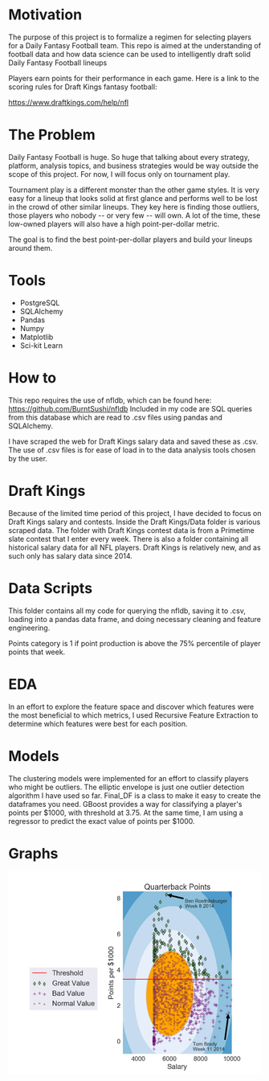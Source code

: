 # Motivation

The purpose of this project is to formalize a regimen for selecting players for a Daily Fantasy Football team. This repo is aimed at the understanding of football data and how data science can be used to intelligently draft solid Daily Fantasy Football lineups

Players earn points for their performance in each game. Here is a link to the scoring rules for Draft Kings fantasy football:

https://www.draftkings.com/help/nfl


# The Problem

Daily Fantasy Football is huge. So huge that talking about every strategy, platform, analysis topics, and business strategies would be way outside the scope of this project. For now, I will focus only on tournament play.

Tournament play is a different monster than the other game styles. It is very easy for a lineup that looks solid at first glance and performs well to be lost in the crowd of other similar lineups. They key here is finding those outliers, those players who nobody -- or very few --  will own. A lot of the time, these low-owned players will also have a high point-per-dollar metric.

The goal is to find the best point-per-dollar players and build your lineups around them.

# Tools

-   PostgreSQL
-   SQLAlchemy
-   Pandas
-   Numpy
-   Matplotlib
-   Sci-kit Learn

# How to

This repo requires the use of nfldb, which can be found here: https://github.com/BurntSushi/nfldb
Included in my code are SQL queries from this database which are read to .csv files using pandas and SQLAlchemy.

I have scraped the web for Draft Kings salary data and saved these as .csv. The use of .csv files is for ease of load in to the data analysis tools chosen by the user.

# Draft Kings

Because of the limited time period of this project, I have decided to focus on Draft Kings salary and contests. Inside the Draft Kings/Data folder is various scraped data. The folder with Draft Kings contest data is from a Primetime slate contest that I enter every week. There is also a folder containing all historical salary data for all NFL players. Draft Kings is relatively new, and as such only has salary data since 2014.

# Data Scripts

This folder contains all my code for querying the nfldb, saving it to .csv, loading into a pandas data frame, and doing necessary cleaning and feature engineering.

Points category is 1 if point production is above the 75% percentile of player points that week.

# EDA


In an effort to explore the feature space and discover which features were the most beneficial to which metrics, I used Recursive Feature Extraction to determine which features were best for each position.

# Models
The clustering models were implemented for an effort to classify players who might be outliers. The elliptic envelope is just one outlier detection algorithm I have used so far. Final_DF is a class to make it easy to create the dataframes you need. GBoost provides a way for classifying a player's points per $1000, with threshold at 3.75. At the same time, I am using a regressor to predict the exact value of points per $1000.

# Graphs
![alt text](Quarterback_Value.png "Threshold for Value Quaterbacks")
